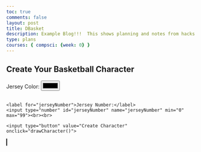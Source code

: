 ```yaml
---
toc: true
comments: false
layout: post
title: DBasket
description: Example Blog!!!  This shows planning and notes from hacks.
type: plans
courses: { compsci: {week: 0} }
---
```


<!DOCTYPE html>
<html>
<head>
    <title>Basketball Character Creator</title>
    <style>
        canvas {
            border: 1px solid black;
        }
    </style>
</head>
<body>

<h2>Create Your Basketball Character</h2>

<form id="characterForm">
    <label for="jerseyColor">Jersey Color:</label>
    <input type="color" id="jerseyColor" name="jerseyColor"><br><br>

    <label for="jerseyNumber">Jersey Number:</label>
    <input type="number" id="jerseyNumber" name="jerseyNumber" min="0" max="99"><br><br>

    <input type="button" value="Create Character" onclick="drawCharacter()">
</form>

<canvas id="characterCanvas" width="200" height="400"></canvas>

<script>
    function drawCharacter() {
        var canvas = document.getElementById('characterCanvas');
        var ctx = canvas.getContext('2d');

        // Clear the canvas
        ctx.clearRect(0, 0, canvas.width, canvas.height);

        // Get selected traits
        var jerseyColor = document.getElementById("jerseyColor").value;
        var jerseyNumber = document.getElementById("jerseyNumber").value;

        // Draw the stick figure character
        drawStickFigure(ctx, jerseyColor, jerseyNumber);
    }

    function drawStickFigure(ctx, jerseyColor, jerseyNumber) {
        // Draw head
        ctx.beginPath();
        ctx.arc(100, 50, 30, 0, Math.PI * 2, true);
        ctx.fillStyle = 'white';
        ctx.fill();

        // Draw body (jersey)
        ctx.fillStyle = jerseyColor;
        ctx.fillRect(75, 80, 50, 100);

        // Draw jersey number
        ctx.fillStyle = 'black';
        ctx.font = '20px Arial';
        ctx.fillText(jerseyNumber, 95, 130);

        // Draw arms
        ctx.strokeStyle = 'black';
        ctx.lineWidth = 5;
        ctx.beginPath();
        ctx.moveTo(75, 100);
        ctx.lineTo(50, 150);
        ctx.moveTo(125, 100);
        ctx.lineTo(150, 150);
        ctx.stroke();

        // Draw legs (shorts)
        ctx.fillStyle = 'tan';
        ctx.fillRect(75, 180, 25, 50);
        ctx.fillRect(100, 180, 25, 50);

        // Draw feet
        ctx.fillStyle = 'black';
        ctx.beginPath();
        ctx.ellipse(87, 230, 15, 7, 0, 0, Math.PI * 2);
        ctx.ellipse(112, 230, 15, 7, 0, 0, Math.PI * 2);
        ctx.fill();
    }
</script>

</body>
</html>
